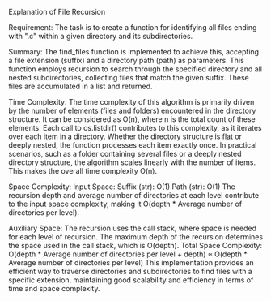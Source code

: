 Explanation of File Recursion

Requirement:
The task is to create a function for identifying all files ending with ".c" within a given directory and its subdirectories.

Summary:
The find_files function is implemented to achieve this, accepting a file extension (suffix) and a directory path (path) as parameters. This function employs recursion to search through the specified directory and all nested subdirectories, collecting files that match the given suffix. These files are accumulated in a list and returned.

Time Complexity:
The time complexity of this algorithm is primarily driven by the number of elements (files and folders) encountered in the directory structure. It can be considered as O(n), where n is the total count of these elements.
Each call to os.listdir() contributes to this complexity, as it iterates over each item in a directory. Whether the directory structure is flat or deeply nested, the function processes each item exactly once.
In practical scenarios, such as a folder containing several files or a deeply nested directory structure, the algorithm scales linearly with the number of items. This makes the overall time complexity O(n).

Space Complexity:
Input Space:
Suffix (str): O(1)
Path (str): O(1)
The recursion depth and average number of directories at each level contribute to the input space complexity, making it O(depth * Average number of directories per level).

Auxiliary Space:
The recursion uses the call stack, where space is needed for each level of recursion. The maximum depth of the recursion determines the space used in the call stack, which is O(depth).
Total Space Complexity: O(depth * Average number of directories per level + depth) ≈ O(depth * Average number of directories per level)
This implementation provides an efficient way to traverse directories and subdirectories to find files with a specific extension, maintaining good scalability and efficiency in terms of time and space complexity.






